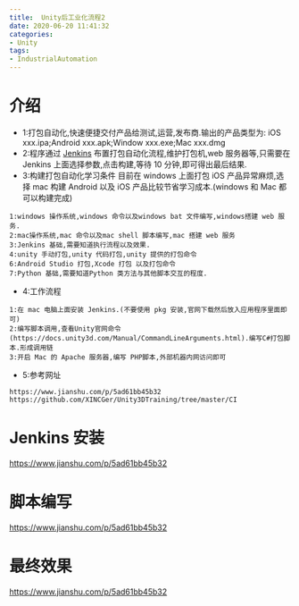 ```yaml
---
title:  Unity后工业化流程2
date: 2020-06-20 11:41:32
categories:
- Unity
tags:
- IndustrialAutomation
---
```


# 介绍

* 1:打包自动化,快速便捷交付产品给测试,运营,发布商.输出的产品类型为: iOS xxx.ipa;Android xxx.apk;Window xxx.exe;Mac xxx.dmg
* 2:程序通过 [Jenkins](https://www.w3cschool.cn/jenkins/jenkins-5h3228n2.html) 布置打包自动化流程,维护打包机,web 服务器等,只需要在 Jenkins 上面选择参数,点击构建,等待 10 分钟,即可得出最后结果.
* 3:构建打包自动化学习条件
目前在 windows 上面打包 iOS 产品异常麻烦,选择 mac 构建 Android 以及 iOS 产品比较节省学习成本.(windows 和 Mac 都可以构建完成)
```
1:windows 操作系统,windows 命令以及windows bat 文件编写,windows搭建 web 服务.
2:mac操作系统,mac 命令以及mac shell 脚本编写,mac 搭建 web 服务
3:Jenkins 基础,需要知道执行流程以及效果.
4:unity 手动打包,unity 代码打包,unity 提供的打包命令
6:Android Studio 打包,Xcode 打包 以及打包命令
7:Python 基础,需要知道Python 类方法与其他脚本交互的程度.
```
* 4:工作流程
```
1:在 mac 电脑上面安装 Jenkins.(不要使用 pkg 安装,官网下载然后放入应用程序里面即可)
2:编写脚本调用,查看Unity官网命令(https://docs.unity3d.com/Manual/CommandLineArguments.html).编写C#打包脚本.形成调用链
3:开启 Mac 的 Apache 服务器,编写 PHP脚本,外部机器内网访问即可
```
* 5:参考网址
```
https://www.jianshu.com/p/5ad61bb45b32
https://github.com/XINCGer/Unity3DTraining/tree/master/CI
```

# Jenkins 安装

https://www.jianshu.com/p/5ad61bb45b32

# 脚本编写

https://www.jianshu.com/p/5ad61bb45b32

# 最终效果

https://www.jianshu.com/p/5ad61bb45b32